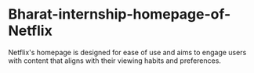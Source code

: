 # Bharat-internship-homepage-of-Netflix
Netflix's homepage is designed for ease of use and aims to engage users with content that aligns with their viewing habits and preferences.
